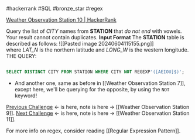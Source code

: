 #hackerrank #SQL #bronze_star #regex 

[Weather Observation Station 10 | HackerRank](https://www.hackerrank.com/challenges/weather-observation-station-10/problem?isFullScreen=true)

Query the list of _CITY_ names from **STATION** that _do not end_ with vowels. Your result cannot contain duplicates.
**Input Format**
The **STATION** table is described as follows:
![[Pasted image 20240604115155.png]]
where _LAT_N_ is the northern latitude and _LONG_W_ is the western longitude.
THE QUERY:
```sql

SELECT DISTINCT CITY FROM STATION WHERE CITY NOT REGEXP'([AEIOU]$)';
```
- And another one, same as before in [[Weather Observation Station 7]], except here, we'll be querying for the opposite, by using the `NOT` keyword!

[Previous Challenge](https://www.hackerrank.com/challenges/weather-observation-station-9?isFullScreen=true) <- is here, note is here -> [[Weather Observation Station 9]].
[Next Challenge](https://www.hackerrank.com/challenges/weather-observation-station-11?isFullScreen=true) <- is here, note is here -> [[Weather Observation Station 11]].

For more info on regex, consider reading [[Regular Expression Pattern]].